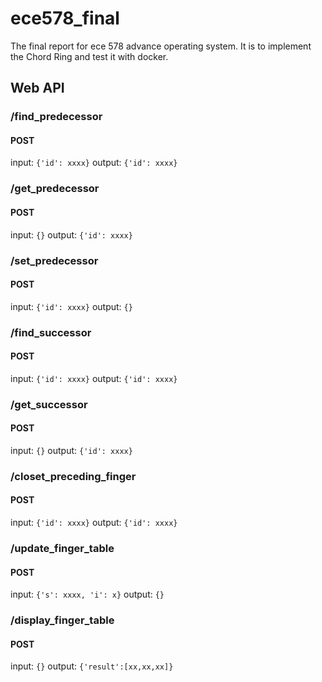 # ece578_final
The final report for ece 578 advance operating system.
It is to implement the Chord Ring and test it with docker.

## Web API
### /find_predecessor
#### POST
input:  `{'id': xxxx}`
output: `{'id': xxxx}`

### /get_predecessor
#### POST
input:  `{}`
output: `{'id': xxxx}`

### /set_predecessor
#### POST
input:  `{'id': xxxx}`
output: `{}`

### /find_successor
#### POST
input:  `{'id': xxxx}`
output: `{'id': xxxx}`

### /get_successor
#### POST
input:  `{}`
output: `{'id': xxxx}`

### /closet_preceding_finger
#### POST
input:  `{'id': xxxx}`
output: `{'id': xxxx}`

### /update_finger_table
#### POST
input:  `{'s': xxxx, 'i': x}`
output: `{}`

### /display_finger_table
#### POST
input:  `{}`
output: `{'result':[xx,xx,xx]}`
